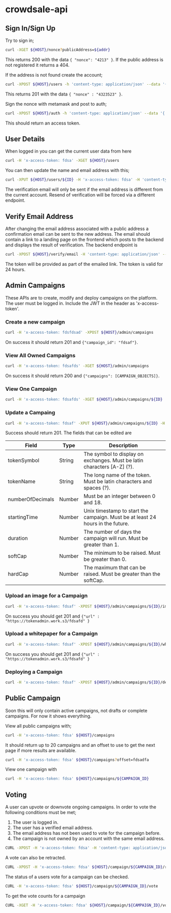 # crowdsale-api

## Sign In/Sign Up

Try to sign in;
```bash
curl -XGET ${HOST}/nonce?publicAddress=${addr}
```
This returns 200 with the data `{ "nonce": "4213" }`. If the public address is not registered it returns a 404.

If the address is not found create the account;
```bash
curl -XPOST ${HOST}/users -h 'content-type: application/json' --data '{"publicAddress" : ${addr}}'
```
This returns 201 with the data `{ "nonce" : "4323523" }`.

Sign the nonce with metamask and post to auth;
```bash
curl -XPOST ${HOST}/auth -h 'content-type: application/json' --data '{ "publicAddress" : ${addr}, "signature" : ${sig} }'
```

This should return an access token.

## User Details

When logged in you can get the current user data from here
```bash
curl -H 'x-access-token: fdsa' -XGET ${HOST}/users
```

You can then update the name and email address with this;
```bash
curl -XPUT ${HOST}/users/${ID} -H 'x-access-token: fdsa' -H 'content-type: application/json' --data '{"name": "James", "email": "wetter.j@gmail.com" }'
```
The verification email will only be sent if the email address is different from the current account. Resend of verification will be forced via a different endpoint.

## Verify Email Address

After changing the email address associated with a public address a confirmation email can be sent to the new address. The email should contain a link to a landing page on the frontend which posts to the backend and displays the result of verification. The backend endpoint is

```bash
curl -XPOST ${HOST}/verify/email -H 'content-type: application/json' --data '{ "token" : "fdsafds" }'
```

The token will be provided as part of the emailed link. The token is valid for 24 hours.

## Admin Campaigns

These APIs are to create, modify and deploy campaigns on the platform. The user must be logged in. Include the JWT in the header as 'x-access-token'.

### Create a new campaign

```bash
curl -H 'x-access-token: fdsfdsad' -XPOST ${HOST}/admin/campaigns
```

On success it should return 201 and `{"campaign_id": "fdsaf"}`.

### View All Owned Campaigns
```bash
curl -H 'x-access-token: fdsafds' -XGET ${HOST}/admin/campaigns
```

On success it should return 200 and `{"campaigns": [CAMPAIGN_OBJECTS]}`.

### View One Campaign
```bash
curl -H 'x-access-token: fdsafds' -XGET ${HOST}/admin/campaigns/${ID}
```

### Update a Campaing
```bash
curl -H 'x-access-token: fdsaf' -XPUT ${HOST}/admin/campaigns/${ID} -H 'content-type: application/json' --data '{ "tokenSymbol" : "TFT" }'
```

Success should return 201. The fields that can be edited are

| Field | Type | Description |
| --- | --- | --- |
| tokenSymbol | String | The symbol to display on exchanges. Must be latin characters [A-Z] (?). |
| tokenName | String | The long name of the token. Must be latin characters and spaces (?). |
| numberOfDecimals | Number | Must be an integer between 0 and 18. |
| startingTime | Number | Unix timestamp to start the campaign. Must be at least 24 hours in the future. |
| duration | Number | The number of days the campaign will run. Must be greater than 1. |
| softCap | Number | The minimum to be raised. Must be greater than 0. |
| hardCap | Number | The maximum that can be raised. Must be greater than the softCap. |

### Upload an image for a Campaign
```bash
curl -H 'x-access-token: fdsaf' -XPOST ${HOST}/admin/campaigns/${ID}/image
```

On success you should get 201 and `{"url" : "https://tokenadmin.work.s3/fdsafd" }`

### Upload a whitepaper for a Campaign
```bash
curl -H 'x-access-token: fdsaf' -XPOST ${HOST}/admin/campaigns/${ID}/whitepaper
```

On success you should get 201 and `{"url" : "https://tokenadmin.work.s3/fdsafd" }`

### Deploying a Campaign

```bash
curl -H 'x-access-token: fdsaf' -XPOST ${HOST}/admin/campaigns/${ID}/deploy
```

## Public Campaign
Soon this will only contain active campaigns, not drafts or complete campaigns. For now it shows everything.

View all public campaigns with;
```bash
curl -H 'x-access-token: fdsa' ${HOST}/campaigns
```

It should return up to 20 campaigns and an offset to use to get the next page if more results are available.
```bash
curl -H 'x-access-token: fdsa' ${HOST}/campaigns?offset=fdsadfa
```

View one campaign with
```bash
curl -H 'x-access-token: fdsa' ${HOST}/campaigns/${CAMPAIGN_ID}
```

## Voting

A user can upvote or downvote ongoing campaigns. In order to vote the following conditions must be met;

1. The user is logged in.
2. The user has a verified email address.
3. The email address has not been used to vote for the campaign before.
4. The campaign is not owned by an account with the same email address.

```bash
CURL -XPOST -H 'x-access-token: fdsa' -H 'content-type: application/json' --data '{"up": false}' ${HOST}/campaign/${CAMPAIGN_ID}/vote
```

A vote can also be retracted.
```bash
CURL -XPOST -H 'x-access-token: fdsa' ${HOST}/campaign/${CAMPAIGN_ID}/retract-vote
```

The status of a users vote for a campaign can be checked.
```bash
CURL -H 'x-access-token: fdsa' ${HOST}/campaign/${CAMPAIGN_ID}/vote
```

To get the vote counts for a campaign
```bash
CURL -XGET -H 'x-access-token: fdsa' ${HOST}/campaign/${CAMPAIGN_ID}/votes
```
